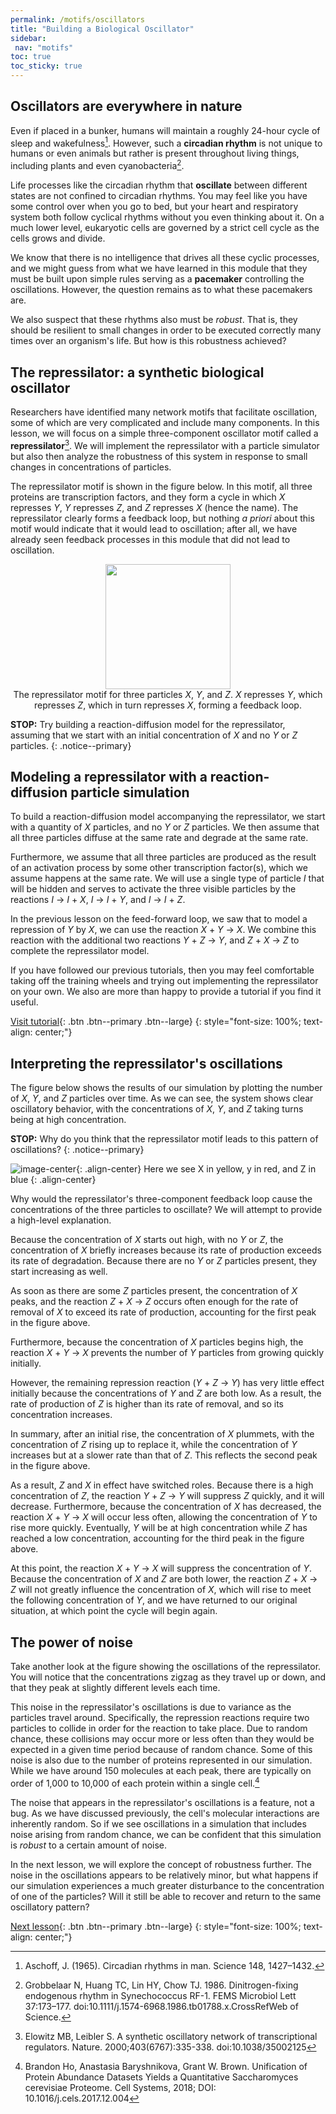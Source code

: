 ```yaml
---
permalink: /motifs/oscillators
title: "Building a Biological Oscillator"
sidebar:
 nav: "motifs"
toc: true
toc_sticky: true
---
```


## Oscillators are everywhere in nature

Even if placed in a bunker, humans will maintain a roughly 24-hour cycle of sleep and wakefulness[^bunker]. However, such a **circadian rhythm** is not unique to humans or even animals but rather is present throughout living things, including plants and even cyanobacteria[^bacteria].

Life processes like the circadian rhythm that **oscillate** between different states are not confined to circadian rhythms. You may feel like you have some control over when you go to bed, but your heart and respiratory system both follow cyclical rhythms without you even thinking about it. On a much lower level, eukaryotic cells are governed by a strict cell cycle as the cells grows and divide.

We know that there is no intelligence that drives all these cyclic processes, and we might guess from what we have learned in this module that they must be built upon simple rules serving as a **pacemaker** controlling the oscillations. However, the question remains as to what these pacemakers are.

We also suspect that these rhythms also must be *robust*. That is, they should be resilient to small changes in order to be executed correctly many times over an organism's life. But how is this robustness achieved?

## The repressilator: a synthetic biological oscillator

Researchers have identified many network motifs that facilitate oscillation, some of which are very complicated and include many components. In this lesson, we will focus on a simple three-component oscillator motif called a **repressilator**[^repress]. We will implement the repressilator with a particle simulator but also then analyze the robustness of this system in response to small changes in concentrations of particles.

The repressilator motif is shown in the figure below. In this motif, all three proteins are transcription factors, and they form a cycle in which *X* represses *Y*, *Y* represses *Z*, and *Z* represses *X* (hence the name). The repressilator clearly forms a feedback loop, but nothing *a priori* about this motif would indicate that it would lead to oscillation; after all, we have already seen feedback processes in this module that did not lead to oscillation.

<center>
<img src="../assets/images/repressilator.png" width="200">
<figcaption>The repressilator motif for three particles <em>X</em>, <em>Y</em>, and <em>Z</em>. <em>X</em> represses <em>Y</em>, which represses <em>Z</em>, which in turn represses <em>X</em>, forming a feedback loop.</figcaption>
</center>

**STOP:** Try building a reaction-diffusion model for the repressilator, assuming that we start with an initial concentration of *X* and no *Y* or *Z* particles.
{: .notice--primary}

## Modeling a repressilator with a reaction-diffusion particle simulation

To build a reaction-diffusion model accompanying the repressilator, we start with a quantity of *X* particles, and no *Y* or *Z* particles. We then assume that all three particles diffuse at the same rate and degrade at the same rate.

Furthermore, we assume that all three particles are produced as the result of an activation process by some other transcription factor(s), which we assume happens at the same rate. We will use a single type of particle *I* that will be hidden and serves to activate the three visible particles by the reactions *I* → *I* + *X*, *I* → *I* + *Y*, and *I* → *I* + *Z*.

In the previous lesson on the feed-forward loop, we saw that to model a repression of *Y* by *X*, we can use the reaction *X* + *Y* → *X*. We combine this reaction with the additional two reactions *Y* + *Z* → *Y*, and *Z* + *X* → *Z* to complete the repressilator model.

If you have followed our previous tutorials, then you may feel comfortable taking off the training wheels and trying out implementing the repressilator on your own. We also are more than happy to provide a tutorial if you find it useful.

[Visit tutorial](tutorial_oscillators){: .btn .btn--primary .btn--large}
{: style="font-size: 100%; text-align: center;"}

## Interpreting the repressilator's oscillations

The figure below shows the results of our simulation by plotting the number of *X*, *Y*, and *Z* particles over time. As we can see, the system shows clear oscillatory behavior, with the concentrations of *X*, *Y*, and *Z* taking turns being at high concentration.

**STOP:** Why do you think that the repressilator motif leads to this pattern of oscillations?
{: .notice--primary}

![image-center](../assets/images/repress_graph.PNG){: .align-center}
Here we see X in yellow, y in red, and Z in blue {: .align-center}

Why would the repressilator's three-component feedback loop cause the concentrations of the three particles to oscillate? We will attempt to provide a high-level explanation.

Because the concentration of *X* starts out high, with no *Y* or *Z*, the concentration of *X* briefly increases because its rate of production exceeds its rate of degradation. Because there are no *Y* or *Z* particles present, they start increasing as well.

As soon as there are some *Z* particles present, the concentration of *X* peaks, and the reaction *Z* + *X* → *Z* occurs often enough for the rate of removal of *X* to exceed its rate of production, accounting for the first peak in the figure above.

Furthermore, because the concentration of *X* particles begins high, the reaction *X* + *Y* → *X* prevents the number of *Y* particles from growing quickly initially.

However, the remaining repression reaction (*Y* + *Z* → *Y*) has very little effect initially because the concentrations of *Y* and *Z* are both low. As a result, the rate of production of *Z* is higher than its rate of removal, and so its concentration increases.

In summary, after an initial rise, the concentration of *X* plummets, with the concentration of *Z* rising up to replace it, while the concentration of *Y* increases but at a slower rate than that of *Z*. This reflects the second peak in the figure above.

As a result, *Z* and *X* in effect have switched roles. Because there is a high concentration of *Z*, the reaction *Y* + *Z* → *Y* will suppress *Z* quickly, and it will decrease. Furthermore, because the concentration of *X* has decreased, the reaction *X* + *Y* → *X* will occur less often, allowing the concentration of *Y* to rise more quickly. Eventually, *Y* will be at high concentration while *Z* has reached a low concentration, accounting for the third peak in the figure above.

At this point, the reaction *X* + *Y* → *X* will suppress the concentration of *Y*. Because the concentration of *X* and *Z* are both lower, the reaction *Z* + *X* → *Z* will not greatly influence the concentration of *X*, which will rise to meet the following concentration of *Y*, and we have returned to our original situation, at which point the cycle will begin again.

## The power of noise

Take another look at the figure showing the oscillations of the repressilator. You will notice that the concentrations zigzag as they travel up or down, and that they peak at slightly different levels each time.

This noise in the repressilator's oscillations is due to variance as the particles travel around. Specifically, the repression reactions require two particles to collide in order for the reaction to take place. Due to random chance, these collisions may occur more or less often than they would be expected in a given time period because of random chance. Some of this noise is also due to the number of proteins represented in our simulation. While we have around 150 molecules at each peak, there are typically on order of 1,000 to 10,000 of each protein within a single cell.[^noise]

The noise that appears in the repressilator's oscillations is a feature, not a bug. As we have discussed previously, the cell's molecular interactions are inherently random. So if we see oscillations in a simulation that includes noise arising from random chance, we can be confident that this simulation is *robust* to a certain amount of noise.

In the next lesson, we will explore the concept of robustness further. The noise in the oscillations appears to be relatively minor, but what happens if our simulation experiences a much greater disturbance to the concentration of one of the particles?  Will it still be able to recover and return to the same oscillatory pattern?

[Next lesson](robust){: .btn .btn--primary .btn--large}
{: style="font-size: 100%; text-align: center;"}


[^bunker]: Aschoff, J. (1965). Circadian rhythms in man. Science 148, 1427–1432.

[^bacteria]: Grobbelaar N, Huang TC, Lin HY, Chow TJ. 1986. Dinitrogen-fixing endogenous rhythm in Synechococcus RF-1. FEMS Microbiol Lett 37:173–177. doi:10.1111/j.1574-6968.1986.tb01788.x.CrossRefWeb of Science.

[^repress]: Elowitz MB, Leibler S. A synthetic oscillatory network of transcriptional regulators. Nature. 2000;403(6767):335-338. doi:10.1038/35002125 

[^noise]: Brandon Ho, Anastasia Baryshnikova, Grant W. Brown. Unification of Protein Abundance Datasets Yields a Quantitative Saccharomyces cerevisiae Proteome. Cell Systems, 2018; DOI: 10.1016/j.cels.2017.12.004 